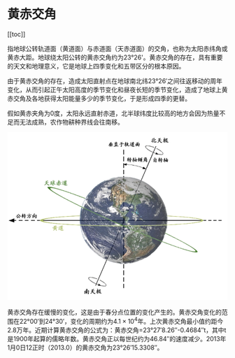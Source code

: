 # 黄赤交角
[[toc]]

指地球公转轨道面（黄道面）与赤道面（天赤道面）的交角，也称为太阳赤纬角或黄赤大距。地球绕太阳公转的黄赤交角约为23°26'。黄赤交角的存在，具有重要的天文和地理意义，它是地球上四季变化和五带区分的根本原因。

由于黄赤交角的存在，造成太阳直射点在地球南北纬23°26′之间往返移动的周年变化，从而引起正午太阳高度的季节变化和昼夜长短的季节变化，造成了地球上黄赤交角及各地获得太阳能量多少的季节变化，于是形成四季的更替。

假如黄赤夹角为0度，太阳永远直射赤道，北半球纬度比较高的地方会因为热量不足而无法成熟，农作物耕种界线会往南移。

![image-20230628115654825](img/黄赤交角/f940d8f3c6360fc5eb552619d07393fb.png)

黄赤交角存在缓慢的变化，这是由于春分点位置的变化产生的。黄赤交角变化的范围在22°00′到24°30′，变化的周期约为$4.1 × 10^4$年。上次黄赤交角最小值约距今2.8万年。近期计算黄赤交角的公式为：黄赤交角=23°27′8.26″-0.4684″t，其中t是1900年起算的儒略年数。黄赤交角正以每世纪约为46.84″的速度减少。2013年1月0日12正时（2013.0）的黄赤交角为23°26′15.3308″。
